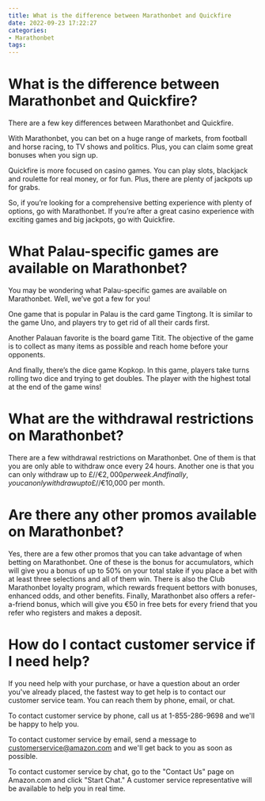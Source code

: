 ```yaml
---
title: What is the difference between Marathonbet and Quickfire
date: 2022-09-23 17:22:27
categories:
- Marathonbet
tags:
---
```



#  What is the difference between Marathonbet and Quickfire?

There are a few key differences between Marathonbet and Quickfire.

With Marathonbet, you can bet on a huge range of markets, from football and horse racing, to TV shows and politics. Plus, you can claim some great bonuses when you sign up.

Quickfire is more focused on casino games. You can play slots, blackjack and roulette for real money, or for fun. Plus, there are plenty of jackpots up for grabs.

So, if you’re looking for a comprehensive betting experience with plenty of options, go with Marathonbet. If you’re after a great casino experience with exciting games and big jackpots, go with Quickfire.

#  What Palau-specific games are available on Marathonbet?

You may be wondering what Palau-specific games are available on Marathonbet. Well, we’ve got a few for you!

One game that is popular in Palau is the card game Tingtong. It is similar to the game Uno, and players try to get rid of all their cards first.

Another Palauan favorite is the board game Titit. The objective of the game is to collect as many items as possible and reach home before your opponents.

And finally, there’s the dice game Kopkop. In this game, players take turns rolling two dice and trying to get doubles. The player with the highest total at the end of the game wins!

#  What are the withdrawal restrictions on Marathonbet?

There are a few withdrawal restrictions on Marathonbet. One of them is that you are only able to withdraw once every 24 hours. Another one is that you can only withdraw up to £/$/€2,000 per week. And finally, you can only withdraw up to £/$/€10,000 per month.

#  Are there any other promos available on Marathonbet?

Yes, there are a few other promos that you can take advantage of when betting on Marathonbet. One of these is the bonus for accumulators, which will give you a bonus of up to 50% on your total stake if you place a bet with at least three selections and all of them win. There is also the Club Marathonbet loyalty program, which rewards frequent bettors with bonuses, enhanced odds, and other benefits. Finally, Marathonbet also offers a refer-a-friend bonus, which will give you €50 in free bets for every friend that you refer who registers and makes a deposit.

#  How do I contact customer service if I need help?

If you need help with your purchase, or have a question about an order you've already placed, the fastest way to get help is to contact our customer service team. You can reach them by phone, email, or chat.

To contact customer service by phone, call us at 1-855-286-9698 and we'll be happy to help you.

To contact customer service by email, send a message to customerservice@amazon.com and we'll get back to you as soon as possible.

To contact customer service by chat, go to the "Contact Us" page on Amazon.com and click "Start Chat." A customer service representative will be available to help you in real time.